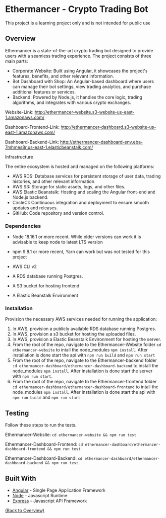 <a name="top"></a>
# Ethermancer - Crypto Trading Bot
This project is a learning project only and is not intended for public use

## Overview
Ethermancer is a state-of-the-art crypto trading bot designed to provide users with a seamless trading experience. 
The project consists of three main parts:

- Corporate Website: Built using Angular, it showcases the project's features, benefits, and other relevant information.
- Bot Dashboard with Shop: An Angular-based dashboard where users can manage their bot settings, view trading analytics, and purchase additional features or services.
- Backend: Powered by Node.js, it handles the core logic, trading algorithms, and integrates with various crypto exchanges.


Website-Link: http://ethermancer-website.s3-website-us-east-1.amazonaws.com/

Dashboard-Frontend-Link: http://ethermancer-dashboard.s3-website-us-east-1.amazonaws.com/

Dashboard-Backend-Link: http://ethermancer-dashboard-env.eba-7mhmes8r.us-east-1.elasticbeanstalk.com/


Infrastructure

The entire ecosystem is hosted and managed on the following platforms:
- AWS RDS: Database services for persistent storage of user data, trading histories, and other relevant information.
- AWS S3: Storage for static assets, logs, and other files.
- AWS Elastic Beanstalk: Hosting and scaling the Angular front-end and Node.js backend.
- CircleCI: Continuous integration and deployment to ensure smooth updates and releases.
- GitHub: Code repository and version control.


### Dependencies

- Node 18.16.1 or more recent. While older versions can work it is advisable to keep node to latest LTS version

- npm 9.8.1 or more recent, Yarn can work but was not tested for this project

- AWS CLI v2

- A RDS database running Postgres.

- A S3 bucket for hosting frontend

- A Elastic Beanstalk Environment


### Installation

Provision the necessary AWS services needed for running the application:

1. In AWS, provision a publicly available RDS database running Postgres.
2. In AWS, provision a s3 bucket for hosting the uploaded files.
3. In AWS, provision a Elastic Beanstalk Environment for hosting the server.
4. From the root of the repo, navigate to the Ethermancer-Website folder `cd ethermancer-website` to intall the node_modules `npm install`. After installation is done start the api with `npm run build` and `npm run start`
5. From the root of the repo, navigate to the Ethermancer-backend folder `cd ethermancer-dashboard/ethermancer-dashboard-backend` to install the node_modules `npm install`. After installation is done start the server with `npm run start`.
6. From the root of the repo, navigate to the Ethermancer-frontend folder `cd ethermancer-dashboard/ethermancer-dashboard-frontend` to intall the node_modules `npm install`. After installation is done start the api with `npm run build` and `npm run start`


## Testing

Follow these steps to run the tests.

Ethermancer-Website: `cd ethermancer-website && npm run test`

Ethermancer-Dashboard-Frontend: `cd ethermancer-dashboard/ethermancer-dashboard-frontend && npm run test`

Ethermancer-Dashboard-Backend: `cd ethermancer-dashboard/ethermancer-dashboard-backend && npm run test`

## Built With

- [Angular](https://angular.io/) - Single Page Application Framework
- [Node](https://nodejs.org) - Javascript Runtime
- [Express](https://expressjs.com/) - Javascript API Framework

[(Back to Overview)](#overview)